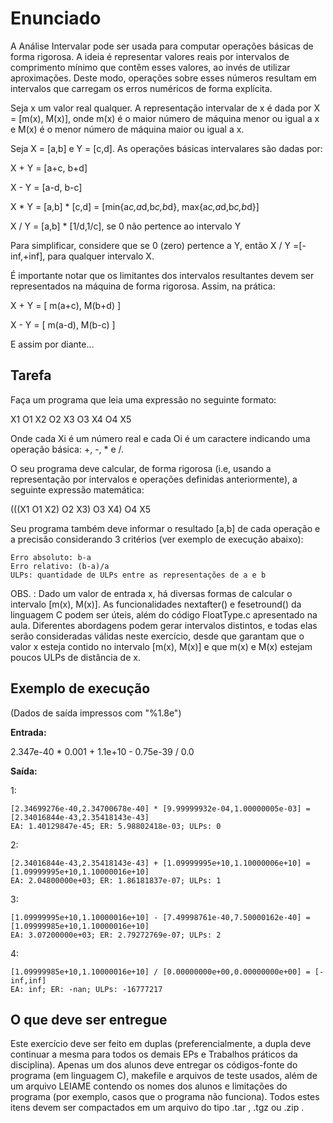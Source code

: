 # Enunciado

A Análise Intervalar pode ser usada para computar operações básicas de forma rigorosa. A ideia é representar valores reais por intervalos de comprimento mínimo que contêm esses valores, ao invés de utilizar aproximações. Deste modo, operações sobre esses números resultam em intervalos que carregam os erros numéricos de forma explícita.

Seja x um valor real qualquer. A representação intervalar de x é dada por X = [m(x), M(x)], onde m(x) é o maior número de máquina menor ou igual a x e M(x) é o menor número de máquina maior ou igual a x.

Seja X = [a,b] e Y = [c,d]. As operações básicas intervalares são dadas por:

X + Y = [a+c, b+d]

X - Y = [a-d, b-c]

X \* Y = [a,b] \* [c,d]  =  [min{a*c,a*d,b*c,b*d}, max{a*c,a*d,b*c,b*d}]

X / Y = [a,b] * [1/d,1/c], se 0 não pertence ao intervalo Y

Para simplificar, considere que se 0 (zero)  pertence a Y, então X / Y =[-inf,+inf], para qualquer intervalo X.

É importante notar que os limitantes dos intervalos resultantes devem ser representados na máquina de forma rigorosa. Assim, na prática:

X + Y = [ m(a+c), M(b+d) ]

X - Y = [ m(a-d), M(b-c) ]

E assim por diante...

## Tarefa

Faça um programa que leia uma expressão no seguinte formato:

X1 O1 X2 O2 X3 O3 X4 O4 X5

Onde cada Xi é um número real e cada Oi é um caractere indicando uma operação básica: +, -, * e /.

O seu programa deve calcular, de forma rigorosa (i.e, usando a representação por intervalos e operações definidas anteriormente), a seguinte expressão matemática:

(((X1 O1 X2) O2 X3) O3 X4) O4 X5

Seu programa também deve informar o resultado [a,b] de cada operação e a precisão considerando 3 critérios (ver exemplo de execução abaixo):

    Erro absoluto: b-a
    Erro relativo: (b-a)/a
    ULPs: quantidade de ULPs entre as representações de a e b

OBS. : Dado um valor de entrada x, há diversas formas de calcular o intervalo [m(x), M(x)]. As funcionalidades nextafter() e fesetround() da linguagem C podem ser úteis, além do código FloatType.c apresentado na aula. Diferentes abordagens podem gerar intervalos distintos, e todas elas serão consideradas válidas neste exercício, desde que garantam que o valor x esteja contido no intervalo [m(x), M(x)] e que m(x) e M(x) estejam poucos ULPs de distância de x.

## Exemplo de execução

(Dados de saída impressos com "%1.8e")

<b> Entrada: </b>

2.347e-40 * 0.001 + 1.1e+10 - 0.75e-39 / 0.0

<b> Saída: </b>

1:

    [2.34699276e-40,2.34700678e-40] * [9.99999932e-04,1.00000005e-03] = [2.34016844e-43,2.35418143e-43]
    EA: 1.40129847e-45; ER: 5.98802418e-03; ULPs: 0

2:

    [2.34016844e-43,2.35418143e-43] + [1.09999995e+10,1.10000006e+10] = [1.09999995e+10,1.10000016e+10]
    EA: 2.04800000e+03; ER: 1.86181837e-07; ULPs: 1

3:

    [1.09999995e+10,1.10000016e+10] - [7.49998761e-40,7.50000162e-40] = [1.09999985e+10,1.10000016e+10]
    EA: 3.07200000e+03; ER: 2.79272769e-07; ULPs: 2

4:

    [1.09999985e+10,1.10000016e+10] / [0.00000000e+00,0.00000000e+00] = [-inf,inf]
    EA: inf; ER: -nan; ULPs: -16777217

## O que deve ser entregue

Este exercício deve ser feito em duplas (preferencialmente, a dupla deve continuar a mesma para todos os demais EPs e Trabalhos práticos da disciplina). Apenas um dos alunos deve entregar os códigos-fonte do programa (em linguagem C), makefile e arquivos de teste usados, além de um arquivo LEIAME contendo os nomes dos alunos e limitações do programa (por exemplo, casos que o programa não funciona). Todos estes itens devem ser compactados em um arquivo do tipo .tar , .tgz ou .zip .
